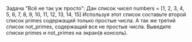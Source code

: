 Задача "Всё не так уж просто":
Дан список чисел numbers = [1, 2, 3, 4, 5, 6, 7, 8, 9, 10, 11, 12, 13, 14, 15]
Используя этот список составьте второй список primes содержащий только простые числа.
А так же третий список not_primes, содержащий все не простые числа.
Выведите списки primes и not_primes на экран(в консоль).
